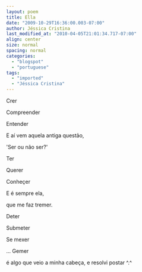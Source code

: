 ```yaml
---
layout: poem
title: Ella
date: "2009-10-29T16:36:00.003-07:00"
author: Jéssica Cristina
last_modified_at: "2010-04-05T21:01:34.717-07:00"
align: center
size: normal
spacing: normal
categories:
  - "blogspot"
  - "portuguese"
tags:
  - "imported"
  - "Jéssica Cristina"
---
```


Crer

Compreender

Entender

E aí vem aquela antiga questão,

'Ser ou não ser?'

Ter

Querer

Conheçer

E é sempre ela,

que me faz tremer.

Deter

Submeter

Se mexer

... Gemer

é algo que veio  a minha cabeça, e resolvi postar ^.^